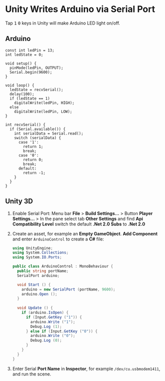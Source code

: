 Unity Writes Arduino via Serial Port
====================================

Tap <kbd>1</kbd> <kbd>0</kbd> keys in Unity will make Arduino LED light on/off.

## Arduino

``` 
const int ledPin = 13;
int ledState = 0;

void setup() {
  pinMode(ledPin, OUTPUT);
  Serial.begin(9600);
}

void loop() {
  ledState = recvSerial();
  delay(100);
  if (ledState == 1)
    digitalWrite(ledPin, HIGH);
  else
    digitalWrite(ledPin, LOW);
}

int recvSerial() {
  if (Serial.available()) {
    int serialData = Serial.read();
    switch (serialData) {
      case '1':
        return 1;
        break;
      case '0':
        return 0;
        break;
      default:
        return -1;
    }
  }
}

```

## Unity 3D

1. Enable Serial Port: Menu bar **File** > **Build Settings...** > Button **Player Settings...** > In the pane select tab **Other Settings** and find **Api Compatibility Level** switch the default **.Net 2.0 Subs** to **.Net 2.0**

2. Create an asset, for example an **Empty GameObject**. **Add Component** and enter `ArduinoControl` to create a **C#** file:

    ``` cs
    using UnityEngine;
    using System.Collections;
    using System.IO.Ports;

    public class ArduinoControl : MonoBehaviour {
      public string portName;
      SerialPort arduino;

      void Start () {
        arduino = new SerialPort (portName, 9600);
        arduino.Open ();
      }
      
      void Update () {
        if (arduino.IsOpen) {
          if (Input.GetKey ("1")) {
            arduino.Write ("1");
            Debug.Log (1);
          } else if (Input.GetKey ("0")) {
            arduino.Write ("0");
            Debug.Log (0);
          }
        }
      }
    }

    ```

3. Enter Serial **Port Name** in **Inspector**, for example `/dev/cu.usbmodem1411`, and run the scene.
